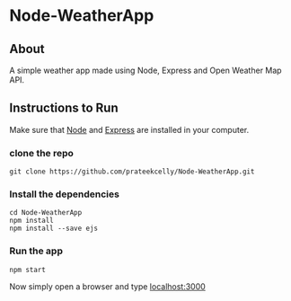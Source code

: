 # Node-WeatherApp
## About
A simple weather app made using Node, Express and Open Weather Map API.
## Instructions to Run
Make sure that [Node](https://nodejs.org/en) and [Express](https://expressjs.com/) are installed in your computer.
### clone the repo
```
git clone https://github.com/prateekcelly/Node-WeatherApp.git
```
### Install the dependencies
```
cd Node-WeatherApp
npm install 
npm install --save ejs
```
### Run the app
```
npm start
```
Now simply open a browser and type [localhost:3000](http://localhost:3000) 
